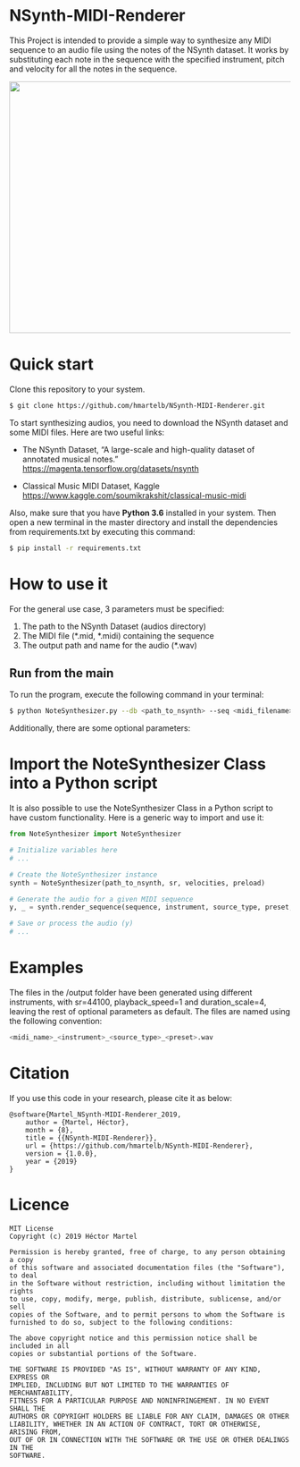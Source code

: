 # NSynth-MIDI-Renderer

This Project is intended to provide a simple way to synthesize any MIDI sequence to an audio file using the notes of the NSynth dataset. It works by substituting each note in the sequence with the specified instrument, pitch and velocity for all the notes in the sequence. 

<p align="center">
<a href="docs/NoteSynthesizer_diagram.png"><img src="docs/NoteSynthesizer_diagram.png" width="650" height="450"/></a>
</p>

# Quick start
Clone this repository to your system.
```bash
$ git clone https://github.com/hmartelb/NSynth-MIDI-Renderer.git
```

To start synthesizing audios, you need to download the NSynth dataset and some MIDI files. Here are two useful links:

* The NSynth Dataset, “A large-scale and high-quality dataset of annotated musical notes.” https://magenta.tensorflow.org/datasets/nsynth

* Classical Music MIDI Dataset, Kaggle https://www.kaggle.com/soumikrakshit/classical-music-midi

Also, make sure that you have **Python 3.6** installed in your system. Then open a new terminal in the master directory and install the dependencies from requirements.txt by executing this command:
```bash
$ pip install -r requirements.txt
```

# How to use it 
For the general use case, 3 parameters must be specified:
1)	The path to the NSynth Dataset (audios directory)
2)	The MIDI file (*.mid, *.midi) containing the sequence
3)	The output path and name for the audio (*.wav)

## Run from the main

To run the program, execute the following command in your terminal:
```bash
$ python NoteSynthesizer.py --db <path_to_nsynth> --seq <midi_filename> --output <audio_filename>
```
Additionally, there are some optional parameters:

# Import the NoteSynthesizer Class into a Python script
It is also possible to use the NoteSynthesizer Class in a Python script to have custom functionality. Here is a generic way to import and use it:

```python
from NoteSynthesizer import NoteSynthesizer

# Initialize variables here
# ...

# Create the NoteSynthesizer instance
synth = NoteSynthesizer(path_to_nsynth, sr, velocities, preload)  

# Generate the audio for a given MIDI sequence
y, _ = synth.render_sequence(sequence, instrument, source_type, preset, transpose, playback_speed, duration_scale)

# Save or process the audio (y)
# ...

```

# Examples
The files in the /output folder have been generated using different instruments, with sr=44100, playback_speed=1 and duration_scale=4, leaving the rest of optional parameters as default. The files are named using the following convention:
```bash
<midi_name>_<instrument>_<source_type>_<preset>.wav
```

# Citation
If you use this code in your research, please cite it as below:
```
@software{Martel_NSynth-MIDI-Renderer_2019,
    author = {Martel, Héctor},
    month = {8},
    title = {{NSynth-MIDI-Renderer}},
    url = {https://github.com/hmartelb/NSynth-MIDI-Renderer},
    version = {1.0.0},
    year = {2019}
}
```

# Licence

```
MIT License
Copyright (c) 2019 Héctor Martel

Permission is hereby granted, free of charge, to any person obtaining a copy
of this software and associated documentation files (the "Software"), to deal
in the Software without restriction, including without limitation the rights
to use, copy, modify, merge, publish, distribute, sublicense, and/or sell
copies of the Software, and to permit persons to whom the Software is
furnished to do so, subject to the following conditions:

The above copyright notice and this permission notice shall be included in all
copies or substantial portions of the Software.

THE SOFTWARE IS PROVIDED "AS IS", WITHOUT WARRANTY OF ANY KIND, EXPRESS OR
IMPLIED, INCLUDING BUT NOT LIMITED TO THE WARRANTIES OF MERCHANTABILITY,
FITNESS FOR A PARTICULAR PURPOSE AND NONINFRINGEMENT. IN NO EVENT SHALL THE
AUTHORS OR COPYRIGHT HOLDERS BE LIABLE FOR ANY CLAIM, DAMAGES OR OTHER
LIABILITY, WHETHER IN AN ACTION OF CONTRACT, TORT OR OTHERWISE, ARISING FROM,
OUT OF OR IN CONNECTION WITH THE SOFTWARE OR THE USE OR OTHER DEALINGS IN THE
SOFTWARE.
```
